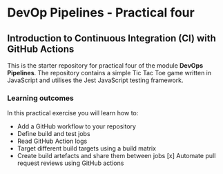 # DevOp Pipelines - Practical four

## Introduction to Continuous Integration (CI) with GitHub Actions

This is the starter repository for practical four of the module **DevOps Pipelines**. The repository contains a simple Tic Tac Toe game written in JavaScript and utilises the Jest JavaScript testing framework.  

### Learning outcomes
In this practical exercise you will learn how to:

- Add a GitHub workflow to your repository
- Define build and test jobs
- Read GitHub Action logs
- Target different build targets using a build matrix
- Create build artefacts and share them between jobs
[x] Automate pull request reviews using GitHub actions  
